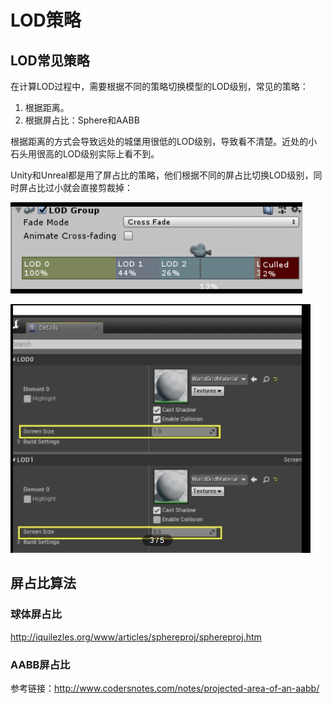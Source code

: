 # LOD策略

## LOD常见策略

在计算LOD过程中，需要根据不同的策略切换模型的LOD级别，常见的策略：

1.  根据距离。
2.  根据屏占比：Sphere和AABB

根据距离的方式会导致远处的城堡用很低的LOD级别，导致看不清楚。近处的小石头用很高的LOD级别实际上看不到。

Unity和Unreal都是用了屏占比的策略，他们根据不同的屏占比切换LOD级别，同时屏占比过小就会直接剪裁掉：

![1577155095470](LOD策略/1577155095470.png)

![1577155108259](LOD策略/1577155108259.png)

## 屏占比算法

### 球体屏占比

http://iquilezles.org/www/articles/sphereproj/sphereproj.htm

### AABB屏占比

参考链接：http://www.codersnotes.com/notes/projected-area-of-an-aabb/



